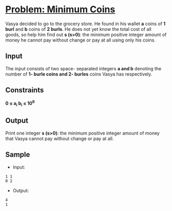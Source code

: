 # [Problem: Minimum Coins](https://my.newtonschool.co/playground/code/en064pyrei0k)

Vasya decided to go to the grocery store. He found in his wallet **a** coins of **1 burl** and **b** coins of **2 burls**. He does not yet know the total cost of all goods, so help him find out **s (s>0)**: the minimum positive integer amount of money he cannot pay without change or pay at all using only his coins.

## Input

The input consists of two space- separated integers **a and b** denoting the number of **1- burle coins and 2- burles** coins Vasya has respectively.

## Constraints

**0 ≤ a<sub>i</sub> b<sub>i</sub> ≤ 10<sup>6</sup>** <br>

## Output

Print one integer **s (s>0)**: the minimum positive integer amount of money that Vasya cannot pay without change or pay at all.

## Sample

- Input:
```
1 1
0 2
```

- Output:
```
4
1
```
